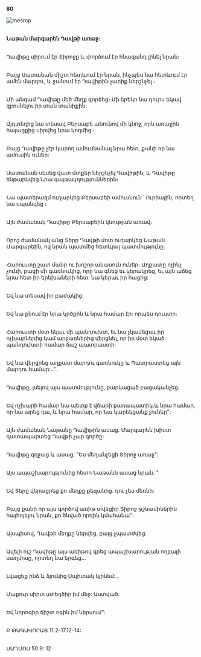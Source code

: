 **80**

![mesrop](https://volamar.ru/audio_video/foto/01/detbible/B172.BMP)

\
**Նաթան մարգարեն Դավթի առաջ:**

\
Դավիթը սիրում էր Տիրոջը և փորձում էր հնազանդ լինել նրան։

\
Բայց Սատանան միշտ հետևում էր նրան, ինչպես նա հետևում էր ամեն մարդու, և ջանում էր Դավիթին չարիք ներշնչել ։

\
Մի անգամ Դավիթը մեծ մեղք գործեց։ Մի երեկո նա դուրս եկավ զբոսնելու իր տան տանիքին։

\
Այդտեղից նա տեսավ Բերսաբե անունով մի կնոջ, որն առաջին հայացքից սիրվեց նրա կողմից ։

\
Բայց Դավիթը չէր կարող ամուսնանալ նրա հետ, քանի որ նա ամուսին ուներ:

\
Սատանան սկսեց վատ մտքեր ներշնչել Դավիթին, և Դավիթը ենթարկվեց Նրա գայթակղություններին։

\
Նա պատերազմ ուղարկեց Բերսաբեի ամուսնուն ՝ Ուրիային, որտեղ նա սպանվեց ։

\
Այն ժամանակ Դավիթը Բերսաբեին կնության առավ։

\
Որոշ ժամանակ անց Տերը Դավթի մոտ ուղարկեց Նաթան Մարգարեին, ով նրան պատմեց հետևյալ պատմությունը.

\
Հարուստը շատ մանր ու խոշոր անասուն ուներ։ Աղքատը ոչինչ չունի, բացի մի գառնուկից, որը նա գնեց եւ կերակրեց, եւ այն աճեց նրա հետ իր երեխաների հետ: նա կերաւ իր հացից:

\
Եվ նա տեսավ իր բաժակից:

\
Եվ նա քնում էր նրա կրծքին և նրա համար էր: որպես դուստր:

\
Հարուստի մօտ եկաւ մի պանդուխտ, եւ նա չկամեցաւ իր ոչխարներից կամ արջառներից վերցնել, որ իր մօտ եկած պանդուխտի համար ճաշ պատրաստի:

\
Եվ նա վերցրեց աղքատ մարդու գառնուկը և Պատրաստեց այն մարդու համար:..".

\
Դավիթը, լսելով այս պատմությունը, բարկացած բացականչեց.

\
Եվ ոչխարի համար նա պետք է վճարի քառապատիկ.և նրա համար, որ նա արեց դա, և նրա համար, որ Նա կարեկցանք չուներ":

\
Այն ժամանակ Նաթանը Դավիթին ասաց. Մարգարեն խիստ դատապարտեց Դավթի չար գործը:

\
Դավիթը զղջաց և ասաց:
"Ես մեղանչեցի Տիրոջ առաջ":

\
Այս ապաշխարությունից հետո Նաթանն ասաց նրան. "

\
Եվ Տերը վերացրեց քո մեղքը քեզանից. դու չես մեռնի:

\
Բայց քանի որ այս գործով առիթ տվեցիր Տիրոջ թշնամիներին հայհոյելու նրան, քո ծնված որդին կմահանա":

\
Այսպիսով, Դավթի մեղքը ներվեց, բայց չպատժվեց:

\
Ավելի ուշ Դավիթը այս առիթով գրեց ապաշխարության ողբալի սաղմոսը, որտեղ նա երգեց...

\
Լվացեք ինձ և ձյունից Սպիտակ կլինեմ:..

\
Մաքուր սիրտ ստեղծիր իմ մեջ: Աստված.

\
Եվ նորոգիր ճիշտ ոգին իմ ներսում":

\
Բ ԹԱԳԱՎՈՐԱՑ 11.2-17.12-14:

\
ՍԱՂՄՈՍ 50.9: 12
